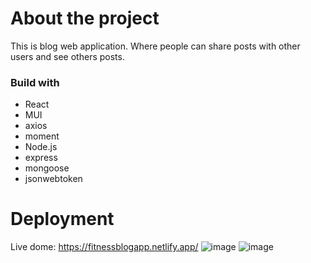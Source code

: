 # About the project
This is blog web application. Where people can share posts with other users and see others posts.
### Build with
- React
- MUI
- axios
- moment
- Node.js
- express
- mongoose
- jsonwebtoken
# Deployment
Live dome: https://fitnessblogapp.netlify.app/
![image](https://user-images.githubusercontent.com/83812666/203650913-67674dff-58a9-4ed5-8306-b83dec66715e.png)
![image](https://user-images.githubusercontent.com/83812666/203651072-a75950a2-a7b6-4fb4-af38-875381ff0b9e.png)

